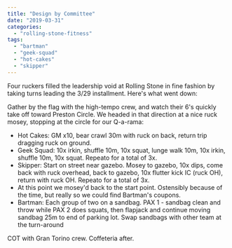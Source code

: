 ```yaml
---
title: "Design by Committee"
date: "2019-03-31"
categories: 
  - "rolling-stone-fitness"
tags: 
  - "bartman"
  - "geek-squad"
  - "hot-cakes"
  - "skipper"
---
```


Four ruckers filled the leadership void at Rolling Stone in fine fashion by taking turns leading the 3/29 installment. Here's what went down:

Gather by the flag with the high-tempo crew, and watch their 6's quickly take off toward Preston Circle. We headed in that direction at a nice ruck mosey, stopping at the circle for our Q-a-rama:

- Hot Cakes: GM x10, bear crawl 30m with ruck on back, return trip dragging ruck on ground.
- Geek Squad: 10x irkin, shuffle 10m, 10x squat, lunge walk 10m, 10x irkin, shuffle 10m, 10x squat. Repeato for a total of 3x.
- Skipper: Start on street near gazebo. Mosey to gazebo, 10x dips, come back with ruck overhead, back to gazebo, 10x flutter kick IC (ruck OH), return with ruck OH. Repeato for a total of 3x.
- At this point we mosey'd back to the start point. Ostensibly because of the time, but really so we could find Bartman's coupons.
- Bartman: Each group of two on a sandbag. PAX 1 - sandbag clean and throw while PAX 2 does squats, then flapjack and continue moving sandbag 25m to end of parking lot. Swap sandbags with other team at the turn-around

COT with Gran Torino crew. Coffeteria after.
